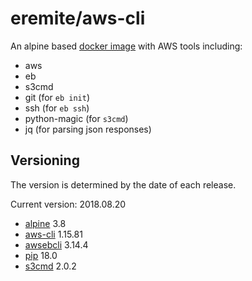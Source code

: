 # eremite/aws-cli

An alpine based [docker image](https://hub.docker.com/r/eremite/aws-cli/) with AWS tools including:

* aws
* eb
* s3cmd
* git (for `eb init`)
* ssh (for `eb ssh`)
* python-magic (for `s3cmd`)
* jq (for parsing json responses)

## Versioning

The version is determined by the date of each release.

Current version: 2018.08.20

* [alpine](https://hub.docker.com/r/library/alpine/tags/) 3.8
* [aws-cli](https://github.com/aws/aws-cli/releases) 1.15.81
* [awsebcli](https://pypi.python.org/pypi/awsebcli/#history) 3.14.4
* [pip](https://pip.pypa.io/en/stable/news/) 18.0
* [s3cmd](https://github.com/s3tools/s3cmd/releases) 2.0.2

